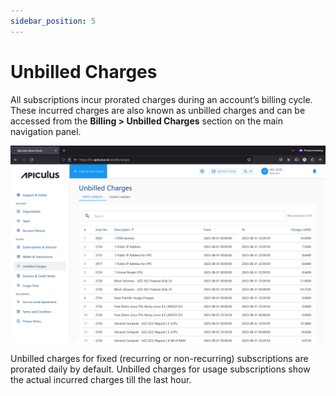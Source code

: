 ```yaml
---
sidebar_position: 5
---
```

# Unbilled Charges
All subscriptions incur prorated charges during an account’s billing cycle. These incurred charges are also known as unbilled charges and can be accessed from the **Billing > Unbilled Charges** section on the main navigation panel.

![Unbilled Charges](img/UnbilledCharges.png)

Unbilled charges for fixed (recurring or non-recurring) subscriptions are prorated daily by default. Unbilled charges for usage subscriptions show the actual incurred charges till the last hour.
